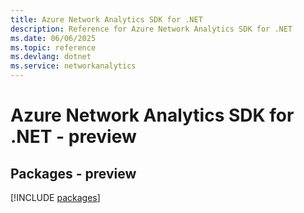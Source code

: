 ```yaml
---
title: Azure Network Analytics SDK for .NET
description: Reference for Azure Network Analytics SDK for .NET
ms.date: 06/06/2025
ms.topic: reference
ms.devlang: dotnet
ms.service: networkanalytics
---
```

# Azure Network Analytics SDK for .NET - preview
## Packages - preview
[!INCLUDE [packages](network-analytics-index.md)]